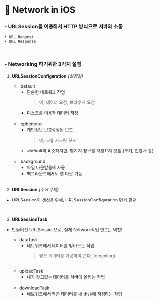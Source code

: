 # 🧮 Network in iOS
### - URLSession을 이용해서 HTTP 방식으로 서버와 소통
    • URL Request
    • URL Response
<br>

### - Networking 하기위한 3가지 설정
1. **URLSessionConfiguration** *(설정값)*
    - .default
      - 단순한 네트워크 작업<br>
        > 예) 데이터 요청, 브라우저 요청
      - 디스크를 이용한 데이터 저장
      <br>
    - .ephemeral
       - 개인정보 보호설정된 모드<br>
          > 예) 크롬 시크릿 모드 
       - .default와 비슷하지만, 몇가지 정보를 저장하지 않음 (쿠키, 인증서 등) 
       <br>
    - .background
      - 파일 다운받을때 사용
      - 백그라운드에서도 앱 다운 가능 
      <br>

2. **URLSession** *(주요 주체)*
  - URLSession의 생성을 위해, URLSessionConfiguration 먼저 필요 
<br>

3. **URLSessionTask**
  - 만들어진 URLSession으로, 실제 Network작업 만드는 역할! 
    - dataTask
      - 네트워크에서 데이터를 받아오는 작업
        > 받은 데이터를 가공하여 쓴다. (decoding) 
    <br>

    - uploadTask
      - 내가 갖고있는 데이터를 서버에 올리는 작업
    <br>
    
    - downloadTask
      - 네트워크에서 받은 데이터를 내 disk에 저장하는 작업 
